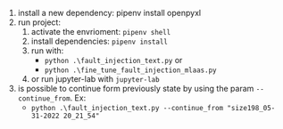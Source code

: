 1. install a new dependency: pipenv install openpyxl
2. run project: 
    1. activate the envrioment: ``pipenv shell``
    2. install dependencies: ``pipenv install``
    3. run with:
        - ``python .\fault_injection_text.py`` or
        - ``python .\fine_tune_fault_injection_mlaas.py``
    4. or run jupyter-lab with ``jupyter-lab``
3. is possible to continue form previously state by using the param ``--continue_from``. Ex:
    - ``python .\fault_injection_text.py --continue_from "size198_05-31-2022 20_21_54"``